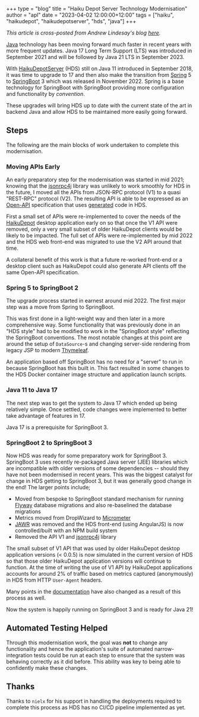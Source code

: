 +++
type = "blog"
title = "Haiku Depot Server Technology Modernisation"
author = "apl"
date = "2023-04-02 12:00:00+12:00"
tags = ["haiku", "haikudepot", "haikudepotserver", "hds", "java"]
+++

_This article is cross-posted from Andrew Lindesay's blog [here](http://www.lindesay.co.nz/blog/2023/2023-hds-spring-boot-3/)._

[Java](https://openjdk.org/) technology has been moving forward much faster in recent years with more frequent updates. Java 17 Long Term Support (LTS) was introduced in September 2021 and will be followed by Java 21 LTS in September 2023.

With [HaikuDepotServer](https://github.com/haiku/haikudepotserver) (HDS) still on Java 11 introduced in September 2018, it was time to upgrade to 17 and then also make the transition from [Spring](https://spring.io/) 5 to [SpringBoot](https://spring.io/projects/spring-boot) 3 which was released in November 2022. Spring is a base technology for SpringBoot with SpringBoot providing more configuration and functionality by _convention_.

These upgrades will bring HDS up to date with the current state of the art in backend Java and allow HDS to be maintained more easily going forward.

## Steps

The following are the main blocks of work undertaken to complete this modernisation.

### Moving APIs Early

An early preparatory step for the modernisation was started in mid 2021; knowing that the [jsonrpc4j](https://github.com/briandilley/jsonrpc4j) library was unlikely to work smoothly for HDS in the future, I moved all the APIs from JSON-RPC protocol (V1) to a quasi "REST-RPC" protocol (V2). The resulting API is able to be expressed as an [Open-API](https://www.openapis.org/) specification that uses [generated](https://openapi-generator.tech/) code in HDS.

First a small set of APIs were re-implemented to cover the needs of the [HaikuDepot](https://www.haiku-os.org/docs/userguide/en/applications/haikudepot.html) desktop application early on so that once the V1 API were removed, only a very small subset of older HaikuDepot clients would be likely to be impacted. The full set of APIs were re-implemented by mid 2022 and the HDS web front-end was migrated to use the V2 API around that time.

A collateral benefit of this work is that a future re-worked front-end or a desktop client such as HaikuDepot could also generate API clients off the same Open-API specification.

### Spring 5 to SpringBoot 2

The upgrade process started in earnest around mid 2022.  The first major step was a move from Spring to SpringBoot.

This was first done in a light-weight way and then later in a more comprehensive way. Some functionality that was previously done in an "HDS style" had to be modified to work in the "SpringBoot style" reflecting the SpringBoot conventions. The most notable changes at this point are around the setup of `DataSource`-s and changing server-side rendering from legacy JSP to modern [Thymeleaf](https://www.thymeleaf.org/).

An application based off SpringBoot has no need for a "server" to run in because SpringBoot has this built in. This fact resulted in some changes to the HDS Docker container image structure and application launch scripts.

### Java 11 to Java 17

The next step was to get the system to Java 17 which ended up being relatively simple. Once settled, code changes were implemented to better take advantage of features in 17.

Java 17 is a prerequisite for SpringBoot 3.

### SpringBoot 2 to SpringBoot 3

Now HDS was ready for some preparatory work for SpringBoot 3.  SpringBoot 3 uses recently re-packaged Java server (JEE) libraries which are incompatible with older versions of some dependencies -- should they have not been modernised in recent years. This was the biggest catalyst for change in HDS getting to SpringBoot 3, but it was generally good change in the end! The larger points include;

* Moved from bespoke to SpringBoot standard mechanism for running [Flyway](https://flywaydb.org/) database migrations and also re-baselined the database migrations
* Metrics moved from DropWizard to [Micrometer](https://micrometer.io/)
* [JAWR](https://j-a-w-r.github.io/) was removed and the HDS front-end (using AngularJS) is now controlled/built with an NPM build system
* Removed the API V1 and [jsonrpc4j](https://github.com/briandilley/jsonrpc4j) library

The small subset of V1 API that was used by older HaikuDepot desktop application versions (< 0.0.5) is now simulated in the current version of HDS so that those older HaikuDepot application versions will continue to function. At the time of writing the use of V1 API by HaikuDepot applications accounts for around 2% of traffic based on metrics captured (anonymously) in HDS from HTTP `User-Agent` headers.

Many points in the [documentation](https://depot.haiku-os.org/__docs/index.html) have also changed as a result of this process as well.

Now the system is happily running on SpringBoot 3 and is ready for Java 21!

## Automated Testing Helped

Through this modernisation work, the goal was **not** to change any functionality and hence the application's suite of automated narrow-integration tests could be run at each step to ensure that the system was behaving correctly as it did before. This ability was key to being able to confidently make these changes.

## Thanks

Thanks to `nielx` for his support in handling the deployments required to complete this process as HDS has no CI/CD pipeline implemented as yet.
